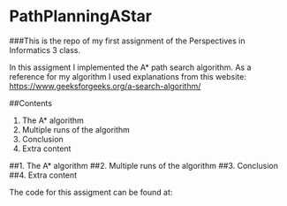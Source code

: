 # PathPlanningAStar

###This is the repo of my first assignment of the Perspectives in Informatics 3 class.

In this assigment I implemented the A* path search algorithm. 
As a reference for my algorithm I used explanations from this website: https://www.geeksforgeeks.org/a-search-algorithm/

##Contents

1. The A* algorithm
2. Multiple runs of the algorithm
3. Conclusion
4. Extra content

##1. The A* algorithm
##2. Multiple runs of the algorithm
##3. Conclusion
##4. Extra content

The code for this assigment can be found at: 
